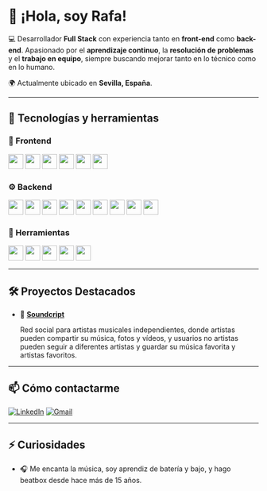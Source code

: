 # 👋 ¡Hola, soy Rafa!

💻 Desarrollador **Full Stack** con experiencia tanto en **front-end** como **back-end**. 
Apasionado por el **aprendizaje continuo**, la **resolución de problemas** y el **trabajo en equipo**, siempre buscando mejorar tanto en lo técnico como en lo humano.  

🌍 Actualmente ubicado en **Sevilla, España**.

---

## 🚀 Tecnologías y herramientas

### 🧱 Frontend
<img src="https://img.shields.io/badge/-HTML5-E34F26?style=flat-square&logo=html5&logoColor=white" height="30"> <img src="https://img.shields.io/badge/-CSS3-1572B6?style=flat-square&logo=css3" height="30">
<img src="https://img.shields.io/badge/-Bootstrap-7952B3?style=flat-square&logo=bootstrap&logoColor=white" height="30">
<img src="https://img.shields.io/badge/-JavaScript-F7DF1E?style=flat-square&logo=javascript&logoColor=black" height="30">
<img src="https://img.shields.io/badge/-React-A26EFF?style=flat-square&logo=react" height="30">
<img src="https://img.shields.io/badge/-Flux-FF2D20?style=flat-square&logo=flux&logoColor=white" height="30">

### ⚙️ Backend
<img src="https://img.shields.io/badge/-Python-3776AB?style=flat-square&logo=python&logoColor=white" height="30"> <img src="https://img.shields.io/badge/-Flask-000000?style=flat-square&logo=flask" height="30">
<img src="https://img.shields.io/badge/-JWT-000000?style=flat-square&logo=jsonwebtokens&logoColor=white" height="30">
<img src="https://img.shields.io/badge/-SQL-4479A1?style=flat-square&logo=mysql&logoColor=white" height="30">
<img src="https://img.shields.io/badge/-PostgreSQL-336791?style=flat-square&logo=postgresql&logoColor=white" height="30">
<img src="https://img.shields.io/badge/-SQLAlchemy-000000?style=flat-square&logo=sqlalchemy&logoColor=white" height="30">
<img src="https://img.shields.io/badge/-Node.js-339933?style=flat-square&logo=node.js&logoColor=white" height="30">
<img src="https://img.shields.io/badge/-API-00ADEF?style=flat-square&logo=api&logoColor=white" height="30">
<img src="https://img.shields.io/badge/-RESTful_API-009999?style=flat-square&logo=rest&logoColor=white" height="30">

### 🔧 Herramientas
<img src="https://img.shields.io/badge/-Git-F05032?style=flat-square&logo=git&logoColor=white" height="30"> <img src="https://img.shields.io/badge/-GitHub-181717?style=flat-square&logo=github" height="30">
<img src="https://img.shields.io/badge/-Postman-FF6C37?style=flat-square&logo=postman&logoColor=white" height="30">
<img src="https://img.shields.io/badge/-Render-46E3B7?style=flat-square&logo=render&logoColor=black" height="30">
<img src="https://img.shields.io/badge/-SendGrid-00A1FF?style=flat-square&logo=sendgrid&logoColor=white" height="30">

---

## 🛠️ Proyectos Destacados

- 🎵 **[Soundcript](https://sample-service-name-z7a9.onrender.com/)**
  
  Red social para artistas musicales independientes, donde artistas pueden compartir su música, fotos y vídeos,
  y usuarios no artistas pueden seguir a diferentes artistas y guardar su música favorita y artistas favoritos.

---

## 📫 Cómo contactarme

[![LinkedIn](https://img.shields.io/badge/LinkedIn-0A66C2?style=for-the-badge&logo=linkedin&logoColor=white)](https://www.linkedin.com/in/rafasalg)
[![Gmail](https://img.shields.io/badge/Gmail-D14836?style=for-the-badge&logo=gmail&logoColor=white)](mailto:rafsalgon@gmail.com)

---

## ⚡ Curiosidades

- 🎧 Me encanta la música, soy aprendiz de batería y bajo, y hago beatbox desde hace más de 15 años.

